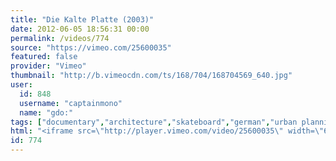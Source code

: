 ```yaml
---
title: "Die Kalte Platte (2003)"
date: 2012-06-05 18:56:31 00:00
permalink: /videos/774
source: "https://vimeo.com/25600035"
featured: false
provider: "Vimeo"
thumbnail: "http://b.vimeocdn.com/ts/168/704/168704569_640.jpg"
user:
  id: 848
  username: "captainmono"
  name: "gdo:"
tags: ["documentary","architecture","skateboard","german","urban planning"]
html: "<iframe src=\"http://player.vimeo.com/video/25600035\" width=\"640\" height=\"360\" frameborder=\"0\" webkitAllowFullScreen mozallowfullscreen allowFullScreen></iframe>"
id: 774
---
```


